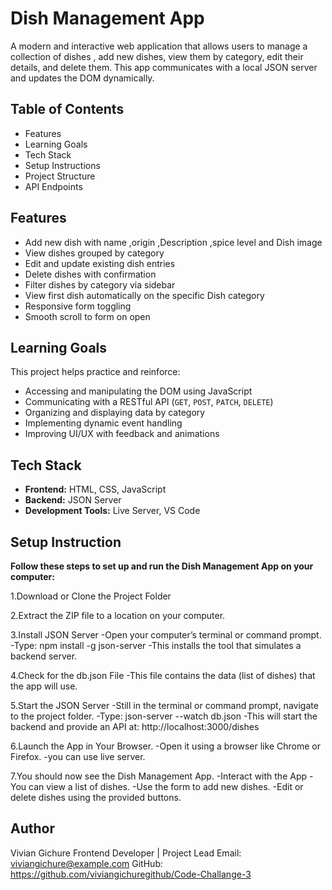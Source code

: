 # Dish Management App 

A modern and interactive web application that allows users to manage a collection of dishes , add new dishes, view them by category, edit their details, and delete them. This app communicates with a local JSON server and updates the DOM dynamically.


## Table of Contents
- Features
- Learning Goals
- Tech Stack
- Setup Instructions
- Project Structure
- API Endpoints

## Features
- Add new dish with name ,origin ,Description ,spice level and Dish image
- View dishes grouped by category
- Edit and update existing dish entries
- Delete dishes with confirmation
- Filter dishes by category via sidebar
- View first dish automatically on the specific Dish category 
- Responsive form toggling
- Smooth scroll to form on open

## Learning Goals
This project helps practice and reinforce:
- Accessing and manipulating the DOM using JavaScript
- Communicating with a RESTful API (`GET`, `POST`, `PATCH`, `DELETE`)
- Organizing and displaying data by category
- Implementing dynamic event handling
- Improving UI/UX with feedback and animations

## Tech Stack
- **Frontend:** HTML, CSS, JavaScript
- **Backend:** JSON Server
- **Development Tools:** Live Server, VS Code

## Setup Instruction
**Follow these steps to set up and run the Dish Management App on your computer:**

1.Download or Clone the Project Folder

2.Extract the ZIP file to a location on your computer.

3.Install JSON Server 
-Open your computer’s terminal or command prompt.
-Type: npm install -g json-server
-This installs the tool that simulates a backend server.

4.Check for the db.json File
-This file contains the data (list of dishes) that the app will use.

5.Start the JSON Server
-Still in the terminal or command prompt, navigate to the project folder.
-Type: json-server --watch db.json
-This will start the backend and provide an API at:
http://localhost:3000/dishes

6.Launch the App in Your Browser.
-Open it using a browser like Chrome or Firefox.
-you can use live server.

7.You should now see the Dish Management App.
-Interact with the App
-You can view a list of dishes.
-Use the form to add new dishes.
-Edit or delete dishes using the provided buttons.

## Author
Vivian Gichure
Frontend Developer | Project Lead
Email: viviangichure@example.com
GitHub: https://github.com/viviangichuregithub/Code-Challange-3